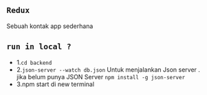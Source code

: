 ## `Redux`
Sebuah kontak app sederhana
## `run in local ?`
* 1.` cd backend `
* 2.`json-server --watch db.json` Untuk menjalankan Json server .\
jika belum punya JSON Server
`npm install -g json-server`
* 3.npm start di new terminal 
